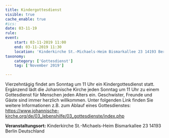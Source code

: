 ```yaml
---
title: Kindergottesdienst
visible: true
cache_enable: true
#ics: 
date: 03-11-19
rule: 
event:
	start: 03-11-2019 11:00
	end: 03-11-2019 11:30
	location: 'Kinderkirche St.-Michaels-Heim Bismarkallee 23 14193 Berlin Deutschland'
taxonomy:
	category: ['Gottesdienst']
	tag: ['November 2019']

---
```

Vierzehntägig findet am Sonntag um 11 Uhr ein Kindergottesdienst statt. Ergänzend lädt die Johannische Kirche jeden Sonntag um 11 Uhr zu einem Gottesdienst für Menschen jeden Alters ein. Geschwister, Freunde und Gäste sind immer herzlich willkommen. Unter folgenden Link finden Sie weitere Informationen z.B. zum Ablauf eines Gottesdienstes: https://www.johannische-kirche.org/de/03_lebenshilfe/03_gottesdienste/index.php



**Veranstaltungsort:** Kinderkirche St.-Michaels-Heim
Bismarkallee 23
14193 Berlin
Deutschland


